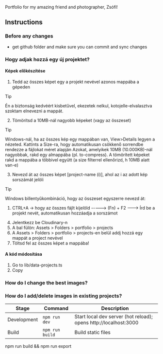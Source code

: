 Portfolio for my amazing friend and photographer, Zsófi!

## Instructions
### Before any changes
- get github folder and make sure you can commit and sync changes
### Hogy adjak hozzá egy új projektet?
#### Képek előkészítése
1. Tedd az összes képet egy a projekt nevével azonos mappába a gépeden
> [!TIP]
> Én a biztonság kedvéért kisbetűvel, ekezetek nelkul, kotojelle-elvalasztva szoktam elnevezni a mappát.

2. Tömörítsd a 10MB-nál nagyobb képeket (vagy az összeset)
> [!TIP]
> Windows-nál, ha az összes kép egy mappában van, View>Details legyen a nézeted. Kattints a Size-ra, hogy automatikusan csökkenő sorrendbe rendezze a fájlokat méret alapján
> Azokat, amelyikek 10MB (10.000KB)-nál nagyobbak, rakd egy almappába (pl. to-compress).
> A tömörített képeket rakd a mappába a többivel együtt (a size filterrel ellenőrizd, h 10MB alatt van-e)

3. Nevezd át az összes képet [project-name (i)], ahol az i az adott kép sorszámát jelöli
> [!TIP]
> Windows billentyűkombináció, hogy az összeset egyszerre nevezd át:
> 1. CTRL+A -> hogy az összes fájlt kijelöld -----> (Fn) + F2 ---> Írd be a projekt nevét, automatikusan hozzáadja a sorszámot

4. Jelentkezz be Cloudinary-n
5. A bal fülön: Assets > Folders > portfolio > projects
6. A Assets > Folders > portfolio > projects-en belül addj hozzá egy mappát a project nevével
7. Töltsd fel az összes képet a mappába!
#### A kód módosítása
1. Go to lib/data-projects.ts
2. Copy

### How do I change the best images?

### How do I add/delete images in existing projects?
| Stage         | Command           | Description                         |
| ------------- | ----------------- | ----------------------------------- |
| Development   | `npm run dev`     | Start local dev server (hot reload); opens http://localhost:3000 |
| Build         | `npm run build`   | Build static files|
npm run build && npm run export


